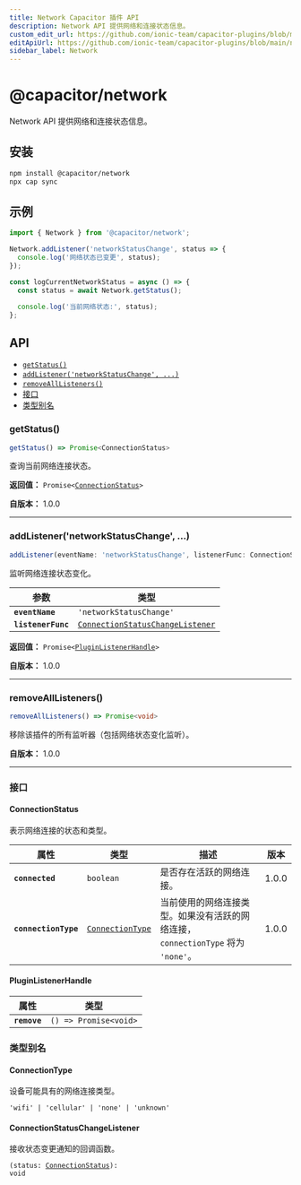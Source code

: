 ```yaml
---
title: Network Capacitor 插件 API
description: Network API 提供网络和连接状态信息。
custom_edit_url: https://github.com/ionic-team/capacitor-plugins/blob/main/network/README.md
editApiUrl: https://github.com/ionic-team/capacitor-plugins/blob/main/network/src/definitions.ts
sidebar_label: Network
---
```


# @capacitor/network

Network API 提供网络和连接状态信息。

## 安装

```bash
npm install @capacitor/network
npx cap sync
```

## 示例

```typescript
import { Network } from '@capacitor/network';

Network.addListener('networkStatusChange', status => {
  console.log('网络状态已变更', status);
});

const logCurrentNetworkStatus = async () => {
  const status = await Network.getStatus();

  console.log('当前网络状态:', status);
};
```

## API

<docgen-index>

* [`getStatus()`](#getstatus)
* [`addListener('networkStatusChange', ...)`](#addlistenernetworkstatuschange-)
* [`removeAllListeners()`](#removealllisteners)
* [接口](#interfaces)
* [类型别名](#type-aliases)

</docgen-index>

<docgen-api>
<!--Update the source file JSDoc comments and rerun docgen to update the docs below-->

### getStatus()

```typescript
getStatus() => Promise<ConnectionStatus>
```

查询当前网络连接状态。

**返回值：** <code>Promise&lt;<a href="#connectionstatus">ConnectionStatus</a>&gt;</code>

**自版本：** 1.0.0

--------------------


### addListener('networkStatusChange', ...)

```typescript
addListener(eventName: 'networkStatusChange', listenerFunc: ConnectionStatusChangeListener) => Promise<PluginListenerHandle>
```

监听网络连接状态变化。

| 参数                 | 类型                                                                                        |
| -------------------- | ------------------------------------------------------------------------------------------- |
| **`eventName`**      | <code>'networkStatusChange'</code>                                                          |
| **`listenerFunc`**   | <code><a href="#connectionstatuschangelistener">ConnectionStatusChangeListener</a></code>   |

**返回值：** <code>Promise&lt;<a href="#pluginlistenerhandle">PluginListenerHandle</a>&gt;</code>

**自版本：** 1.0.0

--------------------


### removeAllListeners()

```typescript
removeAllListeners() => Promise<void>
```

移除该插件的所有监听器（包括网络状态变化监听）。

**自版本：** 1.0.0

--------------------


### 接口


#### ConnectionStatus

表示网络连接的状态和类型。

| 属性                   | 类型                                                        | 描述                                                                                                                          | 版本   |
| ---------------------- | ----------------------------------------------------------- | ----------------------------------------------------------------------------------------------------------------------------- | ------ |
| **`connected`**        | <code>boolean</code>                                        | 是否存在活跃的网络连接。                                                                                                      | 1.0.0  |
| **`connectionType`**   | <code><a href="#connectiontype">ConnectionType</a></code>   | 当前使用的网络连接类型。如果没有活跃的网络连接，`connectionType` 将为 `'none'`。                                              | 1.0.0  |


#### PluginListenerHandle

| 属性           | 类型                                          |
| -------------- | --------------------------------------------- |
| **`remove`**   | <code>() =&gt; Promise&lt;void&gt;</code>     |


### 类型别名


#### ConnectionType

设备可能具有的网络连接类型。

<code>'wifi' | 'cellular' | 'none' | 'unknown'</code>


#### ConnectionStatusChangeListener

接收状态变更通知的回调函数。

<code>(status: <a href="#connectionstatus">ConnectionStatus</a>): void</code>

</docgen-api>